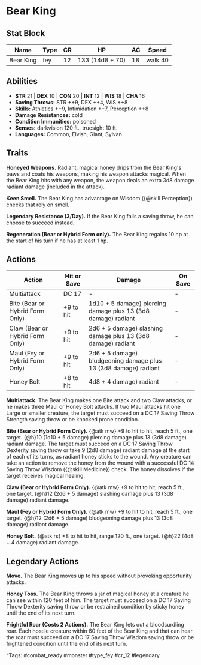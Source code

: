 # Bear King

## Stat Block

| Name | Type | CR | HP | AC | Speed |
|------|------|----|----|----|-------|
| Bear King | fey | 12 | 133 (14d8 + 70) | 18 | walk 40 |

## Abilities

- **STR** 21 | **DEX** 10 | **CON** 20 | **INT** 12 | **WIS** 18 | **CHA** 16
- **Saving Throws:** STR ++9, DEX ++4, WIS ++8  
- **Skills:** Athletics ++9, Intimidation ++7, Perception ++8  
- **Damage Resistances:** cold  
- **Condition Immunities:** poisoned  
- **Senses:** darkvision 120 ft., truesight 10 ft.  
- **Languages:** Common, Elvish, Giant, Sylvan

## Traits

**Honeyed Weapons.** Radiant, magical honey drips from the Bear King's paws and coats his weapons, making his weapon attacks magical. When the Bear King hits with any weapon, the weapon deals an extra 3d8 damage radiant damage (included in the attack).

**Keen Smell.** The Bear King has advantage on Wisdom ({@skill Perception}) checks that rely on smell.

**Legendary Resistance (3/Day).** If the Bear King fails a saving throw, he can choose to succeed instead.

**Regeneration (Bear or Hybrid Form only).** The Bear King regains 10 hp at the start of his turn if he has at least 1 hp.


## Actions

| Action | Hit or Save | Damage | On Save |
|--------|--------------|--------|----------|
| Multiattack | DC 17 | - | - |
| Bite (Bear or Hybrid Form Only) | +9 to hit | 1d10 + 5 damage) piercing damage plus 13 (3d8 damage) radiant | - |
| Claw (Bear or Hybrid Form Only) | +9 to hit | 2d6 + 5 damage) slashing damage plus 13 (3d8 damage) radiant | - |
| Maul (Fey or Hybrid Form Only) | +9 to hit | 2d6 + 5 damage) bludgeoning damage plus 13 (3d8 damage) radiant | - |
| Honey Bolt | +8 to hit | 4d8 + 4 damage) radiant | - |

**Multiattack.** The Bear King makes one Bite attack and two Claw attacks, or he makes three Maul or Honey Bolt attacks. If two Maul attacks hit one Large or smaller creature, the target must succeed on a DC 17 Saving Throw Strength saving throw or be knocked prone condition.

**Bite (Bear or Hybrid Form Only).** {@atk mw} +9 to hit to hit, reach 5 ft., one target. {@h}10 (1d10 + 5 damage) piercing damage plus 13 (3d8 damage) radiant damage. The target must succeed on a DC 17 Saving Throw Dexterity saving throw or take 9 (2d8 damage) radiant damage at the start of each of its turns, as radiant honey sticks to the wound. Any creature can take an action to remove the honey from the wound with a successful DC 14 Saving Throw Wisdom ({@skill Medicine}) check. The honey dissolves if the target receives magical healing.

**Claw (Bear or Hybrid Form Only).** {@atk mw} +9 to hit to hit, reach 5 ft., one target. {@h}12 (2d6 + 5 damage) slashing damage plus 13 (3d8 damage) radiant damage.

**Maul (Fey or Hybrid Form Only).** {@atk mw} +9 to hit to hit, reach 5 ft., one target. {@h}12 (2d6 + 5 damage) bludgeoning damage plus 13 (3d8 damage) radiant damage.

**Honey Bolt.** {@atk rs} +8 to hit to hit, range 120 ft., one target. {@h}22 (4d8 + 4 damage) radiant damage.

## Legendary Actions

**Move.** The Bear King moves up to his speed without provoking opportunity attacks.

**Honey Toss.** The Bear King throws a jar of magical honey at a creature he can see within 120 feet of him. The target must succeed on a DC 17 Saving Throw Dexterity saving throw or be restrained condition by sticky honey until the end of its next turn.

**Frightful Roar (Costs 2 Actions).** The Bear King lets out a bloodcurdling roar. Each hostile creature within 60 feet of the Bear King and that can hear the roar must succeed on a DC 17 Saving Throw Wisdom saving throw or be frightened condition until the end of its next turn.



^Tags: #combat_ready #monster #type_fey #cr_12 #legendary
